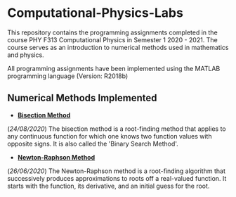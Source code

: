 # Computational-Physics-Labs

This repository contains the programming assignments completed in the course PHY F313 Computational Physics in Semester 1 2020 - 2021. The course serves as an introduction to numerical methods used in mathematics and physics. 

All programming assignments have been implemented using the MATLAB programming language (Version: R2018b)

 
## Numerical Methods Implemented

 - [**Bisection Method**](Lab%201)
 
 (*24/08/2020*)
 The bisection method is a root-finding method that applies to any continuous function for which one knows two function values with opposite signs. It is also called the 'Binary Search Method'. 
 
 - [**Newton-Raphson Method**](Lab%202)
 
 (*26/06/2020*)
 The Newton-Raphson method is a root-finding algorithm that successively produces approximations to roots off a real-valued function. It starts with the function, its derivative, and an initial guess for the root. 